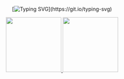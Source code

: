 <div align="center">  

[![Typing SVG](https://readme-typing-svg.herokuapp.com?color=AE18F7&lines=Be+Welcome+to+My+Github+Profile!;I'm+Milena!)](https://git.io/typing-svg)

</div>

<div align="center">
  <a href="https://github.com/milenaksk">
    <img height="150em" src="https://github-readme-stats.vercel.app/api?username=milenaksk&count_private=true&include_all_commits=true&show_icons=true&theme=midnight-purple&hide_border=false&show_owner=true"/>
    <img height="150em" src="https://github-readme-stats.vercel.app/api/top-langs/?username=milenaksk&theme=midnight-purple&hide_border=false&&layout=compact"/>
  </a>
</div>
